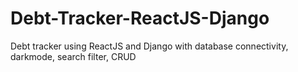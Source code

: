 # Debt-Tracker-ReactJS-Django
Debt tracker using ReactJS and Django with database connectivity, darkmode, search filter, CRUD
